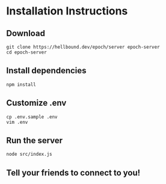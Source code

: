 # Installation Instructions

## Download

```
git clone https://hellbound.dev/epoch/server epoch-server
cd epoch-server

```

## Install dependencies

```
npm install
```

## Customize .env

```
cp .env.sample .env
vim .env
```

## Run the server

```
node src/index.js
```

## Tell your friends to connect to you!


